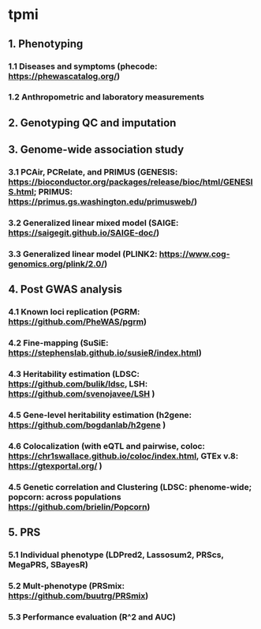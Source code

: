 # tpmi
## 1. Phenotyping
### 1.1 Diseases and symptoms (phecode: https://phewascatalog.org/)
### 1.2 Anthropometric and laboratory measurements
## 2. Genotyping QC and imputation 
## 3. Genome-wide association study
### 3.1 PCAir, PCRelate, and PRIMUS (GENESIS: https://bioconductor.org/packages/release/bioc/html/GENESIS.html; PRIMUS: https://primus.gs.washington.edu/primusweb/)
### 3.2 Generalized linear mixed model (SAIGE: https://saigegit.github.io/SAIGE-doc/)
### 3.3 Generalized linear model (PLINK2: https://www.cog-genomics.org/plink/2.0/)
## 4. Post GWAS analysis
### 4.1 Known loci replication (PGRM: https://github.com/PheWAS/pgrm)
### 4.2 Fine-mapping (SuSiE: https://stephenslab.github.io/susieR/index.html) 
### 4.3 Heritability estimation (LDSC: https://github.com/bulik/ldsc, LSH: https://github.com/svenojavee/LSH )
### 4.5 Gene-level heritability estimation (h2gene: https://github.com/bogdanlab/h2gene )
### 4.6 Colocalization (with eQTL and pairwise, coloc: https://chr1swallace.github.io/coloc/index.html, GTEx v.8: https://gtexportal.org/ )
### 4.5 Genetic correlation and Clustering (LDSC: phenome-wide; popcorn: across populations https://github.com/brielin/Popcorn)
## 5. PRS
### 5.1 Individual phenotype (LDPred2, Lassosum2, PRScs, MegaPRS, SBayesR)
### 5.2 Mult-phenotype (PRSmix: https://github.com/buutrg/PRSmix)
### 5.3 Performance evaluation (R^2 and AUC)
